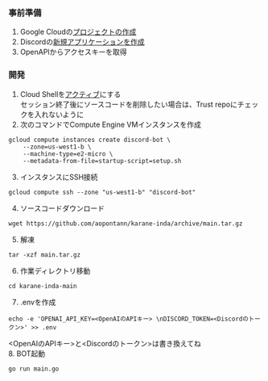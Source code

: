 ### 事前準備
1. Google Cloudの[プロジェクトの作成](https://console.cloud.google.com/projectcreate)
2. Discordの[新規アプリケーションを作成](https://discord.com/developers/)
3. OpenAPIからアクセスキーを取得

### 開発
1. Cloud Shellを[アクティブ](https://console.cloud.google.com/cloudshell/open?git_repo=https://github.com/aopontann/karane-inda)にする </br>
    セッション終了後にソースコードを削除したい場合は、Trust repoにチェックを入れないように
2. 次のコマンドでCompute Engine VMインスタンスを作成
```
gcloud compute instances create discord-bot \
    --zone=us-west1-b \
    --machine-type=e2-micro \
    --metadata-from-file=startup-script=setup.sh
```
3. インスタンスにSSH接続
```
gcloud compute ssh --zone "us-west1-b" "discord-bot" 
```
4. ソースコードダウンロード
```
wget https://github.com/aopontann/karane-inda/archive/main.tar.gz
```
5. 解凍
```
tar -xzf main.tar.gz
```
6. 作業ディレクトリ移動
```
cd karane-inda-main
```
7. .envを作成
```
echo -e 'OPENAI_API_KEY=<OpenAIのAPIキー> \nDISCORD_TOKEN=<Discordのトークン>' >> .env
```
<OpenAIのAPIキー>と<Discordのトークン>は書き換えてね </br>
8. BOT起動
```
go run main.go
```